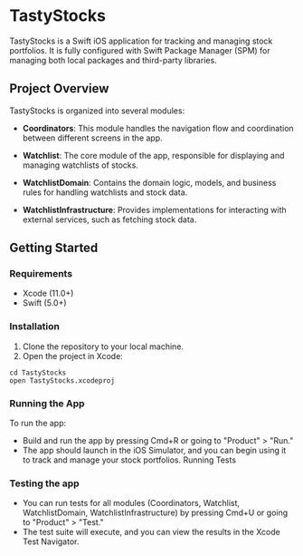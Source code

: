 # TastyStocks

TastyStocks is a Swift iOS application for tracking and managing stock portfolios. It is fully configured with Swift Package Manager (SPM) for managing both local packages and third-party libraries.

## Project Overview

TastyStocks is organized into several modules:

- **Coordinators**: This module handles the navigation flow and coordination between different screens in the app.

- **Watchlist**: The core module of the app, responsible for displaying and managing watchlists of stocks.

- **WatchlistDomain**: Contains the domain logic, models, and business rules for handling watchlists and stock data.

- **WatchlistInfrastructure**: Provides implementations for interacting with external services, such as fetching stock data.

## Getting Started

### Requirements

- Xcode (11.0+)
- Swift (5.0+)

### Installation

1. Clone the repository to your local machine.
2. Open the project in Xcode:
```shell
cd TastyStocks
open TastyStocks.xcodeproj
```

### Running the App

To run the app:

- Build and run the app by pressing Cmd+R or going to "Product" > "Run."
- The app should launch in the iOS Simulator, and you can begin using it to track and manage your stock portfolios.
Running Tests

### Testing the app
- You can run tests for all modules (Coordinators, Watchlist, WatchlistDomain, WatchlistInfrastructure) by pressing Cmd+U or going to "Product" > "Test."
- The test suite will execute, and you can view the results in the Xcode Test Navigator.
